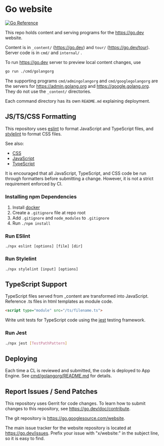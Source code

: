 # Go website

[![Go Reference](https://pkg.go.dev/badge/golang.org/x/website.svg)](https://pkg.go.dev/golang.org/x/website)

This repo holds content and serving programs for the https://go.dev website.

Content is in `_content/` (https://go.dev) and `tour/` (https://go.dev/tour).
Server code is in `cmd/` and `internal/` .

To run https://go.dev server to preview local content changes, use
```bash
go run ./cmd/golangorg
```
The supporting programs `cmd/admingolangorg` and `cmd/googlegolangorg`
are the servers for https://admin.golang.org and https://google.golang.org.
They do not use the `_content/` directories.

Each command directory has its own `README.md` explaining deployment.

## JS/TS/CSS Formatting

This repository uses [eslint](https://eslint.org/) to format JavaScript and TypeScript files,
and [stylelint](https://stylelint.io/) to format CSS files.

See also:

- [CSS](https://go.dev/wiki/CSSStyleGuide)
- [JavaScript](https://google.github.io/styleguide/jsguide.html)
- [TypeScript](https://google.github.io/styleguide/tsguide.html)

It is encouraged that all JavaScript, TypeScript, and CSS code be run through formatters before
submitting a change. However, it is not a strict requirement enforced by CI.

### Installing npm Dependencies

1. Install [docker](https://docs.docker.com/get-docker/)
2. Create a `.gitignore` file at repo root
3. Add `.gitignore` and `node_modules` to `.gitignore`
4. Run `./npm install`

### Run ESlint

    ./npx eslint [options] [file] [dir]

### Run Stylelint

    ./npx stylelint [input] [options]

## TypeScript Support

TypeScript files served from _content are transformed into JavaScript.
Reference .ts files in html templates as module code.

```html
<script type="module" src="/ts/filename.ts">
```

Write unit tests for TypeScript code using the [jest](https://jestjs.io/)
testing framework.

### Run Jest
```bash
./npx jest [TestPathPattern]
```
## Deploying

Each time a CL is reviewed and submitted, the code is deployed to App Engine.
See [cmd/golangorg/README.md](cmd/golangorg/README.md#deploying-to-go_dev-and-golang_org) for details.

## Report Issues / Send Patches

This repository uses Gerrit for code changes. To learn how to submit changes to
this repository, see https://go.dev/doc/contribute.

The git repository is https://go.googlesource.com/website.

The main issue tracker for the website repository is located at
https://go.dev/issues. Prefix your issue with "x/website:" in the
subject line, so it is easy to find.
